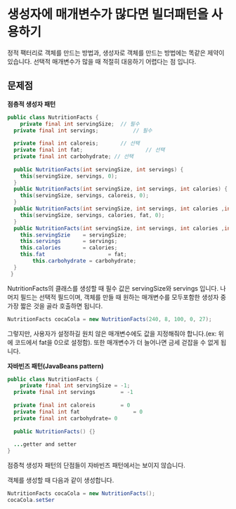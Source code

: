 # 생성자에 매개변수가 많다면 빌더패턴을 사용하기



정적 팩터리로 객체를 만드는 방법과, 생성자로 객체를 만드는 방법에는 똑같은 제약이 있습니다. 선택적 매개변수가 많을 때 적절히 대응하기 어렵다는 점 입니다.



## 문제점

**점층적 생성자 패턴**

```java
public class NutritionFacts {
	private final int servingSize;  // 필수
  private final int servings;			// 필수
  
  private final int caloreis; 		// 선택
  private final int fat;					// 선택
  private final int carbohydrate; // 선택
  
  public NutritionFacts(int servingSize, int servings) {
    this(servingSize, servings, 0);
  }
  public NutritionFacts(int servingSize, int servings, int calories) {
    this(servingSize, servings, caloreis, 0);
  }
  public NutritionFacts(int servingSize, int servings, int calories ,int fat) {
    this(servingSize, servings, calories, fat, 0);
  }
  public NutritionFacts(int servingSize, int servings, int calories ,int fat ,int carbohydrate) {
    this.servingSzie 	= servingSize;
    this.servings 		= servings; 
    this.calories 		= calories;
    this.fat 					= fat;
		this.carbohydrate = carbohydrate;
  }
 }
```

NutritionFacts의 클래스를 생성할 때 필수 값은 servingSize와 servings 입니다. 나머지 필드는 선택적 필드이며, 객체를 만들 때 원하는 매개변수를 모두포함한 생성자 중 가장 짧은 것을 골라 호출하면 됩니다.

```java
NutritionFacts cocaCola = new NutritionFacts(240, 8, 100, 0, 27);
```

그렇지만, 사용자가 설정하길 원치 않은 매개변수에도 값을 지정해줘야 합니다.(ex: 위에 코드에서 fat을 0으로 설정함).
또한 매개변수가 더 늘어나면 금세 걷잡을 수 없게 됩니다.



**자바빈즈 패턴(JavaBeans pattern)**

```java
public class NutritionFacts {
	private final int servingSize = -1;
  private final int servings 		= -1
  
  private final int caloreis 		= 0
  private final int fat 				= 0
  private final int carbohydrate= 0
    
  public NutritionFacts() {}
  
  ...getter and setter
}
```

점증척 생성자 패턴의 단점들이 자바빈즈 패턴에서는 보이지 않습니다.

객체를 생성할 때 다음과 같이 생성합니다.

```java
NutritionFacts cocaCola = new NutritionFacts();
cocaCola.setSer
```

